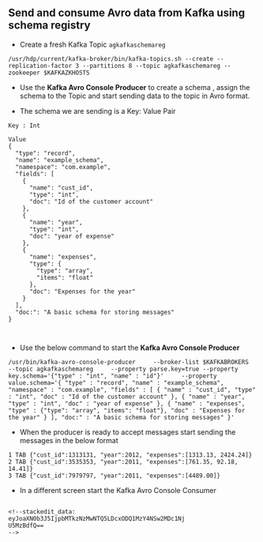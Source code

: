 
## Send and consume Avro data from Kafka using schema registry

- Create a fresh Kafka Topic ```agkafkaschemareg```
```
/usr/hdp/current/kafka-broker/bin/kafka-topics.sh --create --replication-factor 3 --partitions 8 --topic agkafkaschemareg --zookeeper $KAFKAZKHOSTS
```

- Use the **Kafka Avro Console Producer** to create a schema , assign the schema to the Topic and start sending data to the topic in Avro format. 

- The schema we are sending is a Key: Value Pair
```
Key : Int 
```


```
Value
{
  "type": "record",
  "name": "example_schema",
  "namespace": "com.example",
  "fields": [
    {
      "name": "cust_id",
      "type": "int",
      "doc": "Id of the customer account"
    },
    {
      "name": "year",
      "type": "int",
      "doc": "year of expense"
    },
    {
      "name": "expenses",
      "type": {
        "type": "array",
        "items": "float"
      },
      "doc": "Expenses for the year"
    }
  ],
  "doc:": "A basic schema for storing messages"
} 

 
```
- Use the below command to start the **Kafka Avro Console Producer**
``` 
/usr/bin/kafka-avro-console-producer     --broker-list $KAFKABROKERS     --topic agkafkaschemareg     --property parse.key=true --property key.schema='{"type" : "int", "name" : "id"}'     --property value.schema='{ "type" : "record", "name" : "example_schema", "namespace" : "com.example", "fields" : [ { "name" : "cust_id", "type" : "int", "doc" : "Id of the customer account" }, { "name" : "year", "type" : "int", "doc" : "year of expense" }, { "name" : "expenses", "type" : {"type": "array", "items": "float"}, "doc" : "Expenses for the year" } ], "doc:" : "A basic schema for storing messages" }'
```

- When the producer is ready to accept messages start sending the messages in the below format
```
1 TAB {"cust_id":1313131, "year":2012, "expenses":[1313.13, 2424.24]}
2 TAB {"cust_id":3535353, "year":2011, "expenses":[761.35, 92.18, 14.41]}
3 TAB {"cust_id":7979797, "year":2011, "expenses":[4489.00]}
```

- In a different screen start the Kafka Avro Console Consumer

```sudo /usr/bin/kafka-avro-console-consumer --bootstrap-server $KAFKABROKERS --topic agkafkaschemareg --from-beginning

<!--stackedit_data:
eyJoaXN0b3J5IjpbMTkzNzMwNTQ5LDcxODQ1MzY4NSw2MDc1Nj
U5MzBdfQ==
-->